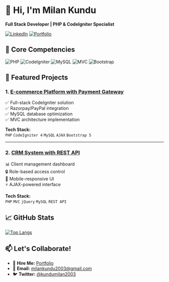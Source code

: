 # 👋 Hi, I'm Milan Kundu  
**Full Stack Developer | PHP & CodeIgniter Specialist**

[![LinkedIn](https://img.shields.io/badge/LinkedIn-Connect-blue?style=flat&logo=linkedin)](https://www.linkedin.com/in/milan-kundu/)
[![Portfolio](https://img.shields.io/badge/Portfolio-Visit-success?style=flat)](https://milankundu-portfolio.netlify.app/)

## 🔧 Core Competencies  
![PHP](https://img.shields.io/badge/PHP-777BB4?style=for-the-badge&logo=php&logoColor=white)
![CodeIgniter](https://img.shields.io/badge/CodeIgniter-EF4223?style=for-the-badge&logo=codeigniter&logoColor=white)
![MySQL](https://img.shields.io/badge/MySQL-4479A1?style=for-the-badge&logo=mysql&logoColor=white)
![MVC](https://img.shields.io/badge/MVC-Architecture-important?style=for-the-badge)
![Bootstrap](https://img.shields.io/badge/Bootstrap-563D7C?style=for-the-badge&logo=bootstrap&logoColor=white)

## 🚀 Featured Projects

### 1. [E-commerce Platform with Payment Gateway](https://github.com/milanKUN/ecommerce-platform)
✅ Full-stack CodeIgniter solution  
✅ Razorpay/PayPal integration  
✅ MySQL database optimization  
✅ MVC architecture implementation

**Tech Stack:**  
`PHP` `CodeIgniter 4` `MySQL` `AJAX` `Bootstrap 5`

---

### 2. [CRM System with REST API](https://github.com/milanKUN/crm-system)  
📊 Client management dashboard  
🔒 Role-based access control  
📱 Mobile-responsive UI  
⚡️ AJAX-powered interface

**Tech Stack:**  
`PHP` `MVC` `jQuery` `MySQL` `REST API`

## 📈 GitHub Stats  
[![Top Langs](https://github-readme-stats.vercel.app/api/top-langs/?username=milanKUN&layout=compact&theme=vision-friendly-dark)](https://github.com/milanKUN)

## 📫 Let's Collaborate!  
- 💼 **Hire Me:** [Portfolio](https://milankundu-portfolio.netlify.app/)  
- 📧 **Email:** milankundu2003@gmail.com  
- 🐦 **Twitter:** [@kundumilan2003](https://twitter.com/kundumilan2003)
